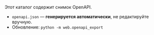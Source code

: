 Этот каталог содержит снимок OpenAPI.

- `openapi.json` — **генерируется автоматически**, не редактируйте вручную.
- Обновление: `python -m web.openapi_export`
